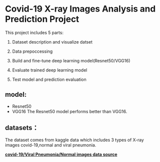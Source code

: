

# Covid-19 X-ray Images Analysis and Prediction Project

This project includes 5 parts:

1. Dataset description and visualize datset 

2. Data prepoccessing

3. Build and fine-tune deep learning model(Resnet50/VGG16)

4. Evaluate trained deep learning model

5. Test model and prediction evaluation


## model:
* Resnet50
* VGG16
The Resnet50 model performs better than VGG16.


## datasets：
The dataset comes from kaggle data which includes 3 types of X-ray images covid-19,normal and viral pneumonia. 

**[covid-19/Viral Pneumonia/Normal images data source](https://www.kaggle.com/tawsifurrahman/covid19-radiography-database?select=COVID-19+Radiography+Database)**


